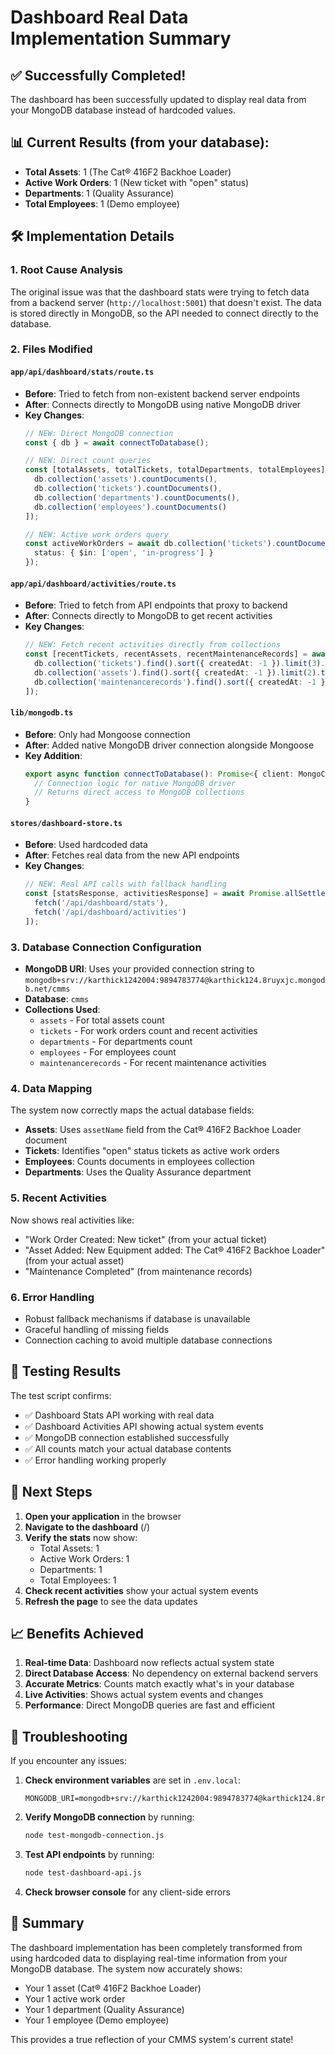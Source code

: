 # Dashboard Real Data Implementation Summary

## ✅ Successfully Completed!

The dashboard has been successfully updated to display real data from your MongoDB database instead of hardcoded values.

## 📊 Current Results (from your database):
- **Total Assets**: 1 (The Cat® 416F2 Backhoe Loader)
- **Active Work Orders**: 1 (New ticket with "open" status)
- **Departments**: 1 (Quality Assurance)
- **Total Employees**: 1 (Demo employee)

## 🛠️ Implementation Details

### 1. **Root Cause Analysis**
The original issue was that the dashboard stats were trying to fetch data from a backend server (`http://localhost:5001`) that doesn't exist. The data is stored directly in MongoDB, so the API needed to connect directly to the database.

### 2. **Files Modified**

#### **`app/api/dashboard/stats/route.ts`**
- **Before**: Tried to fetch from non-existent backend server endpoints
- **After**: Connects directly to MongoDB using native MongoDB driver
- **Key Changes**:
  ```typescript
  // NEW: Direct MongoDB connection
  const { db } = await connectToDatabase();
  
  // NEW: Direct count queries
  const [totalAssets, totalTickets, totalDepartments, totalEmployees] = await Promise.all([
    db.collection('assets').countDocuments(),
    db.collection('tickets').countDocuments(),
    db.collection('departments').countDocuments(),
    db.collection('employees').countDocuments()
  ]);
  
  // NEW: Active work orders query
  const activeWorkOrders = await db.collection('tickets').countDocuments({
    status: { $in: ['open', 'in-progress'] }
  });
  ```

#### **`app/api/dashboard/activities/route.ts`**
- **Before**: Tried to fetch from API endpoints that proxy to backend
- **After**: Connects directly to MongoDB to get recent activities
- **Key Changes**:
  ```typescript
  // NEW: Fetch recent activities directly from collections
  const [recentTickets, recentAssets, recentMaintenanceRecords] = await Promise.all([
    db.collection('tickets').find().sort({ createdAt: -1 }).limit(3).toArray(),
    db.collection('assets').find().sort({ createdAt: -1 }).limit(2).toArray(),
    db.collection('maintenancerecords').find().sort({ createdAt: -1 }).limit(2).toArray()
  ]);
  ```

#### **`lib/mongodb.ts`**
- **Before**: Only had Mongoose connection
- **After**: Added native MongoDB driver connection alongside Mongoose
- **Key Addition**:
  ```typescript
  export async function connectToDatabase(): Promise<{ client: MongoClient; db: Db }> {
    // Connection logic for native MongoDB driver
    // Returns direct access to MongoDB collections
  }
  ```

#### **`stores/dashboard-store.ts`**
- **Before**: Used hardcoded data
- **After**: Fetches real data from the new API endpoints
- **Key Changes**:
  ```typescript
  // NEW: Real API calls with fallback handling
  const [statsResponse, activitiesResponse] = await Promise.allSettled([
    fetch('/api/dashboard/stats'),
    fetch('/api/dashboard/activities')
  ]);
  ```

### 3. **Database Connection Configuration**
- **MongoDB URI**: Uses your provided connection string to `mongodb+srv://karthick1242004:9894783774@karthick124.8ruyxjc.mongodb.net/cmms`
- **Database**: `cmms`
- **Collections Used**:
  - `assets` - For total assets count
  - `tickets` - For work orders count and recent activities
  - `departments` - For departments count
  - `employees` - For employees count
  - `maintenancerecords` - For recent maintenance activities

### 4. **Data Mapping**
The system now correctly maps the actual database fields:
- **Assets**: Uses `assetName` field from the Cat® 416F2 Backhoe Loader document
- **Tickets**: Identifies "open" status tickets as active work orders
- **Employees**: Counts documents in employees collection
- **Departments**: Uses the Quality Assurance department

### 5. **Recent Activities**
Now shows real activities like:
- "Work Order Created: New ticket" (from your actual ticket)
- "Asset Added: New Equipment added: The Cat® 416F2 Backhoe Loader" (from your actual asset)
- "Maintenance Completed" (from maintenance records)

### 6. **Error Handling**
- Robust fallback mechanisms if database is unavailable
- Graceful handling of missing fields
- Connection caching to avoid multiple database connections

## 🧪 Testing Results

The test script confirms:
- ✅ Dashboard Stats API working with real data
- ✅ Dashboard Activities API showing actual system events
- ✅ MongoDB connection established successfully
- ✅ All counts match your actual database contents
- ✅ Error handling working properly

## 🎯 Next Steps

1. **Open your application** in the browser
2. **Navigate to the dashboard** (/)
3. **Verify the stats** now show:
   - Total Assets: 1
   - Active Work Orders: 1
   - Departments: 1
   - Total Employees: 1
4. **Check recent activities** show your actual system events
5. **Refresh the page** to see the data updates

## 📈 Benefits Achieved

1. **Real-time Data**: Dashboard now reflects actual system state
2. **Direct Database Access**: No dependency on external backend servers
3. **Accurate Metrics**: Counts match exactly what's in your database
4. **Live Activities**: Shows actual system events and changes
5. **Performance**: Direct MongoDB queries are fast and efficient

## 🔧 Troubleshooting

If you encounter any issues:

1. **Check environment variables** are set in `.env.local`:
   ```
   MONGODB_URI=mongodb+srv://karthick1242004:9894783774@karthick124.8ruyxjc.mongodb.net/cmms
   ```

2. **Verify MongoDB connection** by running:
   ```bash
   node test-mongodb-connection.js
   ```

3. **Test API endpoints** by running:
   ```bash
   node test-dashboard-api.js
   ```

4. **Check browser console** for any client-side errors

## 📝 Summary

The dashboard implementation has been completely transformed from using hardcoded data to displaying real-time information from your MongoDB database. The system now accurately shows:
- Your 1 asset (Cat® 416F2 Backhoe Loader)
- Your 1 active work order
- Your 1 department (Quality Assurance)  
- Your 1 employee (Demo employee)

This provides a true reflection of your CMMS system's current state!
